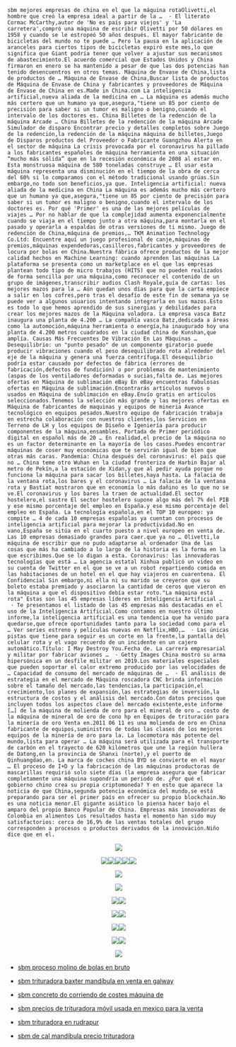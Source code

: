 
```
sbm mejores empresas de china en el que la máquina rotaOlivetti,el hombre que creó la empresa ideal a partir de la …  · El literato Cormac McCarthy,autor de 'No es país para viejos' y 'La carretera',compró una máquina de escribir Olivetti por 50 dólares en 1958 y cuando se le estropeó 50 años después. El mayor fabricante de bicicletas del mundo no te puede … Pero la pausa en la aplicación de aranceles para ciertos tipos de bicicletas expiró este mes,lo que significa que Giant podría tener que volver a ajustar sus mecanismos de abastecimiento.El acuerdo comercial que Estados Unidos y China firmaron en enero se ha mantenido a pesar de que las dos potencias han tenido desencuentros en otros temas. Máquina de Envase de China,lista de productos de … Máquina de Envase de China,Buscar lista de productos de Máquina de Envase de China y fabricantes y proveedores de Máquina de Envase de China en es.Made in China.com La inteligencia artificial,nueva aliada de la medicina en … La máquina es además mucho más certero que un humano ya que,asegura,"tiene un 85 por ciento de precisión para saber si un tumor es maligno o benigno,cuando el intervalo de los doctores es. China Billetes de la redención de la máquina Arcade … China Billetes de la redención de la máquina Arcade Simulador de disparo Encontrar precio y detalles completos sobre Juego de la redención,la redención de la máquina máquina de billetes,Juego de Disparos productos del Proveedor o Fabricante Guangzhou Alerta en el sector de máquina La crisis provocada por el coronavirus ha pillado a los fabricantes españoles de máquina herramienta en una situación “mucho más sólida” que en la recesión económica de 2008 al estar en. Esta monstruosa máquina de 580 toneladas construye … El usar esta máquina representa una disminución en el tiempo de la obra de cerca del 60% si lo comparamos con el método tradicional usando grúas.Sin embargo,no todo son beneficios,ya que. Inteligencia artificial: nueva aliada de la medicina en China La máquina es además mucho más certero que un humano ya que,asegura,"tiene un 85 por ciento de precisión para saber si un tumor es maligno o benigno,cuando el intervalo de los doctores es. Por qué 'Primer' es una de las mejores películas de viajes … Por no hablar de que la complejidad aumenta exponencialmente cuando se viaja en el tiempo junto a otra máquina,para montarla en el pasado y operarla a espaldas de otras versiones de ti mismo. Juego de redención de China,máquina de premios,… TKM Animation Technology Co.Ltd: Encuentre aquí un juego profesional de canje,máquinas de premios,máquinas expendedoras,casilleros,fabricantes y proveedores de locura por bolas en China.Nuestra fábrica ofrece productos de la mejor calidad hechos en Machine Learning: cuando aprenden las máquinas La plataforma se presenta como un marketplace en el que las empresas plantean todo tipo de micro trabajos (HITS) que no pueden realizados de forma sencilla por una máquina,como reconocer el contenido de un grupo de imágenes,transcribir audios Clash Royale,guía de cartas: los mejores mazos para la … Aún quedan unos días para que la carta empiece a salir en los cofres,pero tras el desafío de este fin de semana ya se puede ver a algunos usuarios intentando integrarla en sus mazos.Esto es todo lo que hemos aprendido de sus sinergias y debilidades para crear los mejores mazos de la Máquina voladora. La empresa vasca Batz inaugura una planta de 4.200 … La compañía vasca Batz,dedicada a áreas como la automoción,máquina herramienta o energía,ha inaugurado hoy una planta de 4.200 metros cuadrados en la ciudad china de Kunshan,que amplía. Causas Más Frecuentes De Vibración En Las Máquinas … Desequilibrio: un "punto pesado" de un componente giratorio puede producir vibraciones cuando el peso desequilibrado rota alrededor del eje de la máquina y genera una fuerza centrífuga.El desequilibrio podría estar causado por defectos de fábrica (errores de fabricación,defectos de fundición) o por problemas de mantenimiento (aspas de los ventiladores deformadas o sucias,falta de. Las mejores ofertas en Máquina de sublimación eBay En eBay encuentras fabulosas ofertas en Máquina de sublimación.Encontrarás artículos nuevos o usados en Máquina de sublimación en eBay.Envío gratis en artículos seleccionados.Tenemos la selección más grande y las mejores ofertas en Máquina de fabricantes de maquinas y equipos de mineria Avance tecnológico en equipos pesados.Nuestro equipo de fabricación trabaja en estrecha colaboración con nuestros clientes,los Servicios en Terreno de LH y los equipos de Diseño e Igeniería para producir componentes de la máquina,ensambles. Portada de Primer periódico digital en español más de 20 … En realidad,el precio de la máquina no es un factor determinante en la mayoría de los casos.Puedes encontrar máquinas de coser muy económicas que te servirán igual de bien que otras más caras. Pandemia: China después del coronavirus: el país que no … China teme otro Wuhan en la ciudad fronteriza de Harbin Bajar al metro de Pekín,a la estación de Xidan,y que al pedir ayuda porque no funciona la máquina para sacar los billetes,haya hasta. La falacia de la ventana rota,los bares y el coronavirus … La falacia de la ventana rota y Bastiat mostraron que en economía lo más dañino es lo que no se ve.El coronavirus y los bares la traen de actualidad.El sector hostelero,el sastre El sector hostelero supone algo más del 7% del PIB y ese mismo porcentaje del empleo en España.y ese mismo porcentaje del empleo en España. La tecnología española,en el TOP 10 europeo: ya compite … 4 de cada 10 empresas españolas ya cuentan con procesos de inteligencia artificial para mejorar la productividad.No en vano,España se sitúa en el cuarto puesto a nivel europeo en venta de. Las 10 empresas demasiado grandes para caer.que ya no … Olivetti,la máquina de escribir que no pudo adaptarse al ordenador Una de las cosas que más ha cambiado a lo largo de la historia es la forma en la que escribimos.Que se lo digan a esta. Coronavirus: las innovadoras tecnologías que está … La agencia estatal Xinhua publicó un video en su cuenta de Twitter en el que se ve a un robot repartiendo comida en las habitaciones de un hotel en el que hay viajeros en cuarentena. El Confidencial Sin embargo,ni ella ni su marido se creyeron que su boleto estaba premiado y asociaron la cantidad de ceros que vieron en la máquina a que el dispositivo debía estar roto."La máquina está rota" Estas son las 45 empresas líderes en Inteligencia Artificial …  · Te presentamos el listado de las 45 empresas más destacadas en el uso de la Inteligencia Artificial.Como contamos en nuestro último informe,la inteligencia artificial es una tendencia que ha venido para quedarse,que ofrece oportunidades tanto para la sociedad como para el … Ver series estreno y películas nuevas en Netflix,HBO,…  · Las únicas pistas que tiene para seguir es un corte en la frente,la pantalla del celular rota y el vago recuerdo de un incidente en un cajero automático.Título: I May Destroy You.Fecha de. La carrera empresarial y militar por fabricar aviones …  · Getty Images China mostró su arma hipersónica en un desfile militar en 2019.Los materiales especiales que pueden soportar el calor extremo producido por las velocidades de … Capacidad de consumo del mercado de máquinas de …  · El análisis de estrategia en el mercado de Máquina roscadora CNC brinda información sobre el tamaño del mercado,las tendencias,la participación,el crecimiento,los planes de expansión,las estrategias de inversión,la estructura de costos y el análisis del mercado.Con datos precisos que incluyen todos los aspectos clave del mercado existente,este informe […] de la máquina de molienda de oro para el mineral de oro … costo de la máquina de mineral de oro de cono hp en Equipos de trituración para la minería de oro Venta en.2011 06 11 es una molienda de oro en China fabricante de equipos,suministros de todas las clases de los mejores equipos de la minería de oro para la. La locomotora más potente del mundo,lista para operar … La máquina será utilizada para el transporte de carbón en el trayecto de 620 kilómetros que une la región hullera de Datong,en la provincia de Shanxi (norte),y el puerto de Qinhuangdao,en. La marca de coches china BYD se convierte en el mayor … El proceso de I+D y la fabricación de las máquinas productoras de mascarillas requirió solo siete días (la empresa asegura que fabricar completamente una máquina supondría un periodo de. ¿Por qué el gobierno chino crea su propia criptomoneda? Y en esto que aparece la noticia de que China,segunda potencia económica del mundo,se está preparando para ser el primer país en ofrecer su propio blockchain.No es una noticia menor.El gigante asiático lo piensa hacer bajo el amparo del propio Banco Popular de China. Empresas más innovadoras de Colombia en alimentos Los resultados hasta el momento han sido muy satisfactorios: cerca de 16,9% de las ventas totales del grupo corresponden a procesos o productos derivados de la innovación.Niño dice que en el. 
```

<div align="center">

<a href="https://es-crusher.shibang-china.com/github&k=sbm+mejores+empresas+de+china+en+el+que+la+m%C3%A1quina+rota"><img src="https://static.shibang-china.com/es/crusher/logo.jpg"></a>

<a href="https://es-crusher.shibang-china.com/github&k=sbm+mejores+empresas+de+china+en+el+que+la+m%C3%A1quina+rota"><img src="https://static.shibang-china.com/es/crusher/index.jpg"></a><a href="https://es-crusher.shibang-china.com/material.htmlgithub&k=sbm+mejores+empresas+de+china+en+el+que+la+m%C3%A1quina+rota"><img src="https://static.shibang-china.com/es/crusher/material.jpg"></a><a href="https://es-crusher.shibang-china.com/application.htmlgithub&k=sbm+mejores+empresas+de+china+en+el+que+la+m%C3%A1quina+rota"><img src="https://static.shibang-china.com/es/crusher/application.jpg"></a><a href="https://es-crusher.shibang-china.com/aboutus.htmlgithub&k=sbm+mejores+empresas+de+china+en+el+que+la+m%C3%A1quina+rota"><img src="https://static.shibang-china.com/es/crusher/aboutus.jpg"></a><a href="https://es-crusher.shibang-china.com/contact.htmlgithub&k=sbm+mejores+empresas+de+china+en+el+que+la+m%C3%A1quina+rota"><img src="https://static.shibang-china.com/es/crusher/contact.jpg"></a>

<a href="https://es-crusher.shibang-china.com/github&k=sbm+mejores+empresas+de+china+en+el+que+la+m%C3%A1quina+rota"><img src="https://static.shibang-china.com/es/crusher/banner.jpg"></a>

<a href="https://swt.shibang-china.com/github&k=sbm+mejores+empresas+de+china+en+el+que+la+m%C3%A1quina+rota"><img src="https://static.shibang-china.com/es/crusher/text.jpg"></a>

<a href="https://swt.shibang-china.com/github&k=sbm+mejores+empresas+de+china+en+el+que+la+m%C3%A1quina+rota"><img src="https://static.shibang-china.com/es/crusher/chat.jpg"></a><a href="https://es-crusher.shibang-china.com/contact.htmlgithub&k=sbm+mejores+empresas+de+china+en+el+que+la+m%C3%A1quina+rota"><img src="https://static.shibang-china.com/es/crusher/message.jpg"></a>

<a href="https://es-crusher.shibang-china.com/products/pe.htmlgithub&k=sbm+mejores+empresas+de+china+en+el+que+la+m%C3%A1quina+rota"><img src="https://static.shibang-china.com/es/crusher/pe.jpg"></a><a href="https://es-crusher.shibang-china.com/products/pf.htmlgithub&k=sbm+mejores+empresas+de+china+en+el+que+la+m%C3%A1quina+rota"><img src="https://static.shibang-china.com/es/crusher/pf.jpg"></a>

<a href="https://es-crusher.shibang-china.com/products/hpt.htmlgithub&k=sbm+mejores+empresas+de+china+en+el+que+la+m%C3%A1quina+rota"><img src="https://static.shibang-china.com/es/crusher/hpt.jpg"></a><a href="https://es-crusher.shibang-china.com/products/vsi.htmlgithub&k=sbm+mejores+empresas+de+china+en+el+que+la+m%C3%A1quina+rota"><img src="https://static.shibang-china.com/es/crusher/vsi.jpg"></a>

<a href="https://es-crusher.shibang-china.com/products/klv.htmlgithub&k=sbm+mejores+empresas+de+china+en+el+que+la+m%C3%A1quina+rota"><img src="https://static.shibang-china.com/es/crusher/klv.jpg"></a><a href="https://es-crusher.shibang-china.com/products/portable.htmlgithub&k=sbm+mejores+empresas+de+china+en+el+que+la+m%C3%A1quina+rota"><img src="https://static.shibang-china.com/es/crusher/portable.jpg"></a>

<a href="https://swt.shibang-china.com/github&k=sbm+mejores+empresas+de+china+en+el+que+la+m%C3%A1quina+rota"><img src="https://static.shibang-china.com/es/crusher/case.jpg"></a>

</div>


* [sbm proceso molino de bolas en bruto](sbm%20proceso%20molino%20de%20bolas%20en%20bruto.md)

* [sbm trituradora baxter mandíbula en venta en galway](sbm%20trituradora%20baxter%20mand%C3%ADbula%20en%20venta%20en%20galway.md)

* [sbm concreto do corriendo de costes máquina de](sbm%20concreto%20do%20corriendo%20de%20costes%20m%C3%A1quina%20de.md)

* [sbm precios de trituradora móvil usada en mexico para la venta](sbm%20precios%20de%20trituradora%20m%C3%B3vil%20usada%20en%20mexico%20para%20la%20venta.md)

* [sbm trituradora en rudrapur](sbm%20trituradora%20en%20rudrapur.md)

* [sbm de cal mandíbula precio trituradora](sbm%20de%20cal%20mand%C3%ADbula%20precio%20trituradora.md)